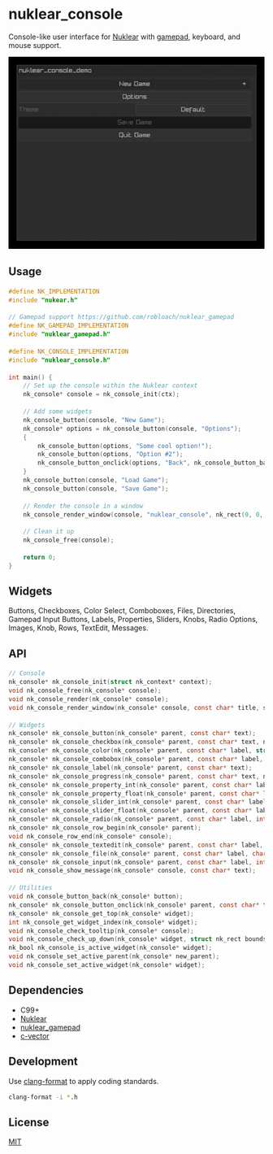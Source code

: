 # nuklear_console

Console-like user interface for [Nuklear](https://github.com/Immediate-Mode-UI/Nuklear) with [gamepad](https://github.com/robloach/nuklear_gamepad), keyboard, and mouse support.

![nuklear_console_demo Screenshot](demo/common/nuklear_console_demo.gif)

## Usage

``` c
#define NK_IMPLEMENTATION
#include "nukear.h"

// Gamepad support https://github.com/robloach/nuklear_gamepad
#define NK_GAMEPAD_IMPLEMENTATION
#include "nuklear_gamepad.h"

#define NK_CONSOLE_IMPLEMENTATION
#include "nuklear_console.h"

int main() {
    // Set up the console within the Nuklear context
    nk_console* console = nk_console_init(ctx);

    // Add some widgets
    nk_console_button(console, "New Game");
    nk_console* options = nk_console_button(console, "Options");
    {
        nk_console_button(options, "Some cool option!");
        nk_console_button(options, "Option #2");
        nk_console_button_onclick(options, "Back", nk_console_button_back);
    }
    nk_console_button(console, "Load Game");
    nk_console_button(console, "Save Game");

    // Render the console in a window
    nk_console_render_window(console, "nuklear_console", nk_rect(0, 0, 400, 300), NK_WINDOW_TITLE);

    // Clean it up
    nk_console_free(console);

    return 0;
}
```

## Widgets

Buttons, Checkboxes, Color Select, Comboboxes, Files, Directories, Gamepad Input Buttons, Labels, Properties, Sliders, Knobs, Radio Options, Images, Knob, Rows, TextEdit, Messages.

## API

``` c
// Console
nk_console* nk_console_init(struct nk_context* context);
void nk_console_free(nk_console* console);
void nk_console_render(nk_console* console);
void nk_console_render_window(nk_console* console, const char* title, struct nk_rect bounds, nk_uint flags);

// Widgets
nk_console* nk_console_button(nk_console* parent, const char* text);
nk_console* nk_console_checkbox(nk_console* parent, const char* text, nk_bool* active);
nk_console* nk_console_color(nk_console* parent, const char* label, struct nk_colorf* color, enum nk_color_format format);
nk_console* nk_console_combobox(nk_console* parent, const char* label, const char *items_separated_by_separator, int separator, int* selected);
nk_console* nk_console_label(nk_console* parent, const char* text);
nk_console* nk_console_progress(nk_console* parent, const char* text, nk_size* current, nk_size max);
nk_console* nk_console_property_int(nk_console* parent, const char* label, int min, int *val, int max, int step, float inc_per_pixel);
nk_console* nk_console_property_float(nk_console* parent, const char* label, float min, float *val, float max, float step, float inc_per_pixel);
nk_console* nk_console_slider_int(nk_console* parent, const char* label, int min, int* val, int max, int step);
nk_console* nk_console_slider_float(nk_console* parent, const char* label, float min, float* val, float max, float step);
nk_console* nk_console_radio(nk_console* parent, const char* label, int* selected);
nk_console* nk_console_row_begin(nk_console* parent);
void nk_console_row_end(nk_console* console);
nk_console* nk_console_textedit(nk_console* parent, const char* label, char* buffer, int buffer_size);
nk_console* nk_console_file(nk_console* parent, const char* label, char* file_path_buffer, int file_path_buffer_size);
nk_console* nk_console_input(nk_console* parent, const char* label, int gamepad_num, int* out_gamepad_num, enum nk_gamepad_button* out_gamepad_button);
void nk_console_show_message(nk_console* console, const char* text);

// Utilities
void nk_console_button_back(nk_console* button);
nk_console* nk_console_button_onclick(nk_console* parent, const char* text, void (*onclick)(struct nk_console*));
nk_console* nk_console_get_top(nk_console* widget);
int nk_console_get_widget_index(nk_console* widget);
void nk_console_check_tooltip(nk_console* console);
void nk_console_check_up_down(nk_console* widget, struct nk_rect bounds);
nk_bool nk_console_is_active_widget(nk_console* widget);
void nk_console_set_active_parent(nk_console* new_parent);
void nk_console_set_active_widget(nk_console* widget);
```

## Dependencies

- C99+
- [Nuklear](https://github.com/Immediate-Mode-UI/Nuklear)
- [nuklear_gamepad](https://github.com/robloach/nuklear_gamepad)
- [c-vector](https://github.com/eteran/c-vector/)

## Development

Use [clang-format](https://clang.llvm.org/docs/ClangFormat.html) to apply coding standards.
``` sh
clang-format -i *.h
```

## License

[MIT](LICENSE)
